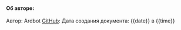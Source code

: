 #### Об авторе:
Автор: Ardbot
[GitHub](https://github.com/Ardbot): 
Дата создания документа: 
{{date}} в {{time}}